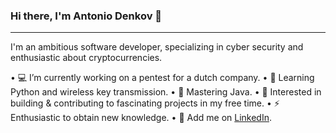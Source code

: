 ### Hi there, I'm Antonio Denkov 👋
<hr>
I'm an ambitious software developer, specializing in cyber security and enthusiastic about cryptocurrencies.

• 💻 I’m currently working on a pentest for a dutch company.
• 🔭 Learning Python and wireless key transmission.
• 🔑 Mastering Java.
• 👯 Interested in building & contributing to fascinating projects in my free time. 
• ⚡ Enthusiastic to obtain new knowledge.
• 📰 Add me on [LinkedIn](https://www.linkedin.com/in/adenkov/).

